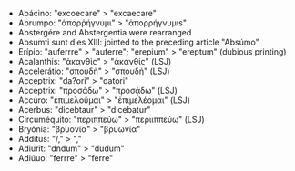 * Abácino: "excoecare" > "excaecare"
* Abrumpo: "ἀπορῥήγνυμι" > "ἀπορρήγνυμιs"
* Abstergére and Abstergentia were rearranged
* Absumti sunt dies XIII: jointed to the preceding article "Absúmo"
* Erípio: "auferrre" > "auferre"; "erepium" > "ereptum" (dubious printing)
* Acalanthis: "ἀκανθὶς" > "ἀκανθίς" (LSJ)
* Accelerátio: "σπουδὴ" > "σπουδή" (LSJ)
* Acceptrix: "da?ori" > "datori"
* Acceptrix: "προσάδω" > "προσᾴδω" (LSJ)
* Accúro: "ἐπιμελοῦμαι" > "ἐπιμελέομαι" (LSJ)
* Acerbus: "dicebtaur" > "dicebatur"
* Circuméquito: "περιππεύω" > "περιιππεύω" (LSJ)
* Bryónia: "βρυoνία" > "βρυωνία"
* Additus: "/," > ","
* Adiurit: "dndum" > "dudum"
* Adiúuo: "ferrre" > "ferre"

